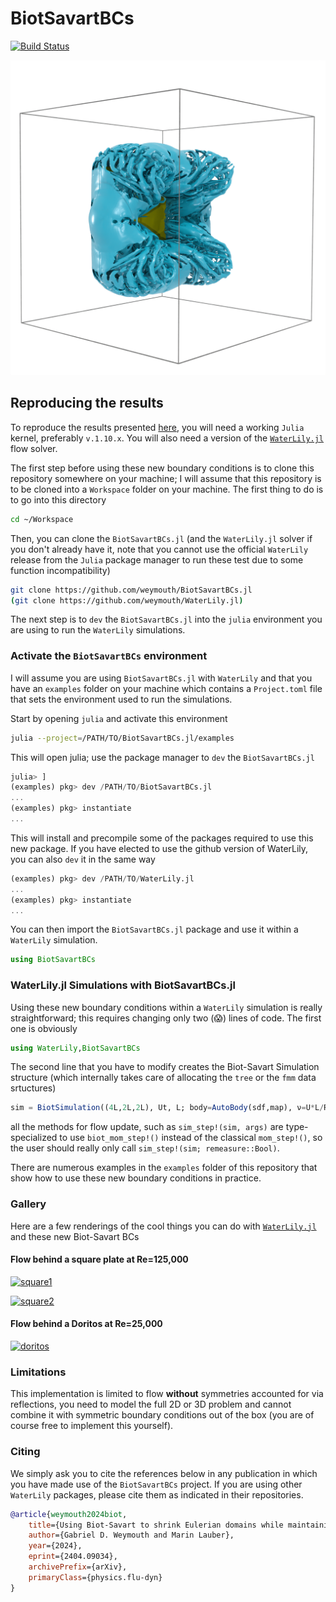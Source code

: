 # BiotSavartBCs

[![Build Status](https://github.com/weymouth/BiotSavartBCs.jl/actions/workflows/CI.yml/badge.svg?branch=master)](https://github.com/weymouth/BiotSavartBCs.jl/actions/workflows/CI.yml?query=branch%3Amaster)

![disk](tex/fig/disk_high_re_7.png)

## Reproducing the results

To reproduce the results presented [here](https://arxiv.org/abs/2404.09034), you will need a working `Julia` kernel, preferably `v.1.10.x`. You will also need a version of the [`WaterLily.jl`](https://github.com/weymouth/WaterLily.jl) flow solver.

The first step before using these new boundary conditions is to clone this repository somewhere on your machine; I will assume that this repository is to be cloned into a `Workspace` folder on your machine. The first thing to do is to go into this directory
```bash
cd ~/Workspace
```
Then, you can clone the `BiotSavartBCs.jl` (and the `WaterLily.jl` solver if you don't already have it, note that you cannot use the official `WaterLily` release from the `Julia` package manager to run these test due to some function incompatibility)
```bash
git clone https://github.com/weymouth/BiotSavartBCs.jl
(git clone https://github.com/weymouth/WaterLily.jl)
```
The next step is to `dev` the `BiotSavartBCs.jl` into the `julia` environment you are using to run the `WaterLily` simulations.

### Activate the `BiotSavartBCs` environment

I will assume you are using `BiotSavartBCs.jl` with `WaterLily` and that you have an `examples` folder on your machine which contains a `Project.toml` file that sets the environment used to run the simulations. 

Start by opening `julia` and activate this environment
```bash
julia --project=/PATH/TO/BiotSavartBCs.jl/examples
```
This will open julia; use the package manager to `dev` the `BiotSavartBCs.jl`
```julia
julia> ]
(examples) pkg> dev /PATH/TO/BiotSavartBCs.jl
...
(examples) pkg> instantiate
...
```
This will install and precompile some of the packages required to use this new package. If you have elected to use the github version of WaterLily, you can also `dev` it in the same way
```julia
(examples) pkg> dev /PATH/TO/WaterLily.jl
...
(examples) pkg> instantiate
...
```
You can then import the `BiotSavartBCs.jl` package and use it within a `WaterLily` simulation.
```julia
using BiotSavartBCs
```

### WaterLily.jl Simulations with BiotSavartBCs.jl

Using these new boundary conditions within a `WaterLily` simulation is really straightforward; this requires changing only two (😱) lines of code. The first one is obviously

```julia
using WaterLily,BiotSavartBCs
```
The second line that you have to modify creates the Biot-Savart Simulation structure (which internally takes care of allocating the `tree` or the `fmm` data srtuctures)

```julia
sim = BiotSimulation((4L,2L,2L), Ut, L; body=AutoBody(sdf,map), ν=U*L/Re, T, mem=CUDA.CuArray)
```

all the methods for flow update, such as `sim_step!(sim, args)` are type-specialized to use `biot_mom_step!()` instead of the classical `mom_step!()`, so the user should really only call `sim_step!(sim; remeasure::Bool)`.

There are numerous examples in the `examples` folder of this repository that show how to use these new boundary conditions in practice.

### Gallery

Here are a few renderings of the cool things you can do with [`WaterLily.jl`](https://github.com/weymouth/WaterLily.jl) and these new Biot-Savart BCs

#### Flow behind a square plate at Re=125,000
[![square1](https://img.youtube.com/vi/CNQqI5rRdug/0.jpg)](https://www.youtube.com/shorts/CNQqI5rRdug)

[![square2](https://img.youtube.com/vi/tbf06uhnAEQ/0.jpg)](https://www.youtube.com/shorts/tbf06uhnAEQ)

#### Flow behind a Doritos at Re=25,000
[![doritos](https://img.youtube.com/vi/spFlx2YW0pg/0.jpg)](https://www.youtube.com/shorts/spFlx2YW0pg)


### Limitations

This implementation is limited to flow __without__ symmetries accounted for via reflections, you need to model the full 2D or 3D problem and cannot combine it with symmetric boundary conditions out of the box (you are of course free to implement this yourself).

### Citing

We simply ask you to cite the references below in any publication in which you have made use of the `BiotSavartBCs` project. If you are using other `WaterLily` packages, please cite them as indicated in their repositories.

```bibtex
@article{weymouth2024biot,
    title={Using Biot-Savart to shrink Eulerian domains while maintaining or improving external flow accuracy}, 
    author={Gabriel D. Weymouth and Marin Lauber},
    year={2024},
    eprint={2404.09034},
    archivePrefix={arXiv},
    primaryClass={physics.flu-dyn}
}
```
